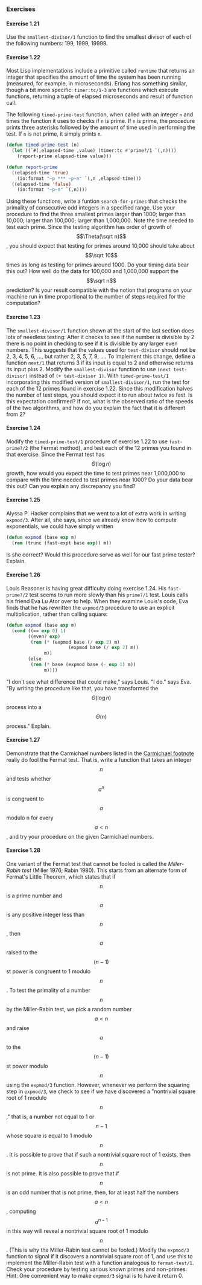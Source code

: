 ### Exercises

#### Exercise 1.21

Use the ``smallest-divisor/1`` function to find the smallest divisor of each of the following numbers: 199, 1999, 19999.

#### Exercise 1.22

Most Lisp implementations include a primitive called ``runtime`` that returns an integer that specifies the amount of time the system has been running (measured, for example, in microseconds). Erlang has something similar, though a bit more specific: ``timer:tc/1-3`` are functions which execute functions, returning a tuple of elapsed microseconds and result of function call.

The following ``timed-prime-test`` function, when called with an integer ``n`` and times the function it uses to checks if ``n`` is prime. If ``n`` is prime, the procedure prints three asterisks followed by the amount of time used in performing the test. If ``n`` is not prime, it simply prints ``n``.

```lisp
(defun timed-prime-test (n)
  (let ((`#(,elapsed-time ,value) (timer:tc #'prime?/1 `(,n))))
    (report-prime elapsed-time value)))

(defun report-prime
  ((elapsed-time 'true)
    (io:format "~p *** ~p~n" `(,n ,elapsed-time)))
  ((elapsed-time 'false)
    (io:format "~p~n" `(,n))))
```

Using these functions, write a funtion ``search-for-primes`` that checks the primality of consecutive odd integers in a specified range. Use your procedure to find the three smallest primes larger than 1000; larger than 10,000; larger than 100,000; larger than 1,000,000. Note the time needed to test each prime. Since the testing algorithm has order of growth of $$\Theta(\sqrt n)$$, you should expect that testing for primes around 10,000 should take about $$\sqrt 10$$ times as long as testing for primes around 1000. Do your timing data bear this out? How well do the data for 100,000 and 1,000,000 support the $$\sqrt n$$ prediction? Is your result compatible with the notion that programs on your machine run in time proportional to the number of steps required for the computation?

#### Exercise 1.23

The ``smallest-divisor/1`` function shown at the start of the last section does lots of needless testing: After it checks to see if the number is divisible by 2 there is no point in checking to see if it is divisible by any larger even numbers. This suggests that the values used for ``test-divisor`` should not be 2, 3, 4, 5, 6, ..., but rather 2, 3, 5, 7, 9, .... To implement this change, define a function ``next/1`` that returns 3 if its input is equal to 2 and otherwise returns its input plus 2. Modify the ``smallest-divisor`` function to use ``(next test-divisor)`` instead of ``(+ test-divisor 1)``. With ``timed-prime-test/1`` incorporating this modified version of ``smallest-divisor/1``, run the test for each of the 12 primes found in exercise 1.22. Since this modification halves the number of test steps, you should expect it to run about twice as fast. Is this expectation confirmed? If not, what is the observed ratio of the speeds of the two algorithms, and how do you explain the fact that it is different from 2?

#### Exercise 1.24

Modify the ``timed-prime-test/1`` procedure of exercise 1.22 to use ``fast-prime?/2`` (the Fermat method), and test each of the 12 primes you found in that exercise. Since the Fermat test has $$\Theta(\log n)$$ growth, how would you expect the time to test primes near 1,000,000 to compare with the time needed to test primes near 1000? Do your data bear this out? Can you explain any discrepancy you find?

#### Exercise 1.25

Alyssa P. Hacker complains that we went to a lot of extra work in writing ``expmod/3``. After all, she says, since we already know how to compute exponentials, we could have simply written

```lisp
(defun expmod (base exp m)
  (rem (trunc (fast-expt base exp)) m))
```

Is she correct? Would this procedure serve as well for our fast prime tester? Explain.

#### Exercise 1.26

Louis Reasoner is having great difficulty doing exercise 1.24. His ``fast-prime?/2`` test seems to run more slowly than his ``prime?/1`` test. Louis calls his friend Eva Lu Ator over to help. When they examine Louis's code, Eva finds that he has rewritten the ``expmod/3`` procedure to use an explicit multiplication, rather than calling square:

```lisp
(defun expmod (base exp m)
  (cond ((== exp 0) 1)
        ((even? exp)
         (rem (* (expmod base (/ exp 2) m)
                       (expmod base (/ exp 2) m))
              m))
        (else
         (rem (* base (expmod base (- exp 1) m))
              m))))
```

"I don't see what difference that could make," says Louis. "I do." says Eva. "By writing the procedure like that, you have transformed the $$\Theta(\log n)$$ process into a $$\Theta(n)$$ process." Explain.


#### Exercise 1.27

Demonstrate that the Carmichael numbers listed in the [Carmichael footnote](example_testing_for_primality.html#fn_4) really do fool the Fermat test. That is, write a function that takes an integer $$n$$ and tests whether $$a^n$$ is congruent to $$a$$ modulo n for every $$a<n$$, and try your procedure on the given Carmichael numbers.

#### Exercise 1.28

One variant of the Fermat test that cannot be fooled is called the *Miller-Rabin test* (Miller 1976; Rabin 1980). This starts from an alternate form of Fermat's Little Theorem, which states that if $$n$$ is a prime number and $$a$$ is any positive integer less than $$n$$, then $$a$$ raised to the $$(n - 1)$$st power is congruent to 1 modulo $$n$$. To test the primality of a number $$n$$ by the Miller-Rabin test, we pick a random number $$a<n$$ and raise $$a$$ to the $$(n - 1)$$st power modulo $$n$$ using the ``expmod/3`` function. However, whenever we perform the squaring step in ``expmod/3``, we check to see if we have discovered a "nontrivial square root of 1 modulo $$n$$," that is, a number not equal to 1 or $$n - 1$$ whose square is equal to 1 modulo $$n$$. It is possible to prove that if such a nontrivial square root of 1 exists, then $$n$$ is not prime. It is also possible to prove that if $$n$$ is an odd number that is not prime, then, for at least half the numbers $$a<n$$, computing $$a^{n-1}$$ in this way will reveal a nontrivial square root of 1 modulo $$n$$. (This is why the Miller-Rabin test cannot be fooled.) Modify the ``expmod/3`` function to signal if it discovers a nontrivial square root of 1, and use this to implement the Miller-Rabin test with a function analogous to ``fermat-test/1``. Check your procedure by testing various known primes and non-primes. Hint: One convenient way to make ``expmod/3`` signal is to have it return 0.





